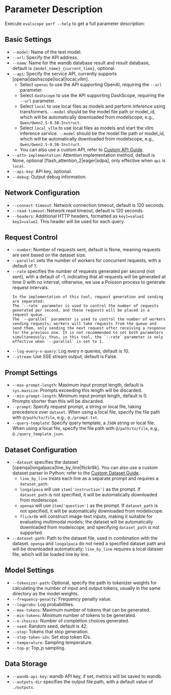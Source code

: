 # Parameter Description

Execute `evalscope perf --help` to get a full parameter description:

## Basic Settings
- `--model`: Name of the test model.
- `--url`: Specify the API address.
- `--name`: Name for the wandb database result and result database, default is `{model_name}_{current_time}`, optional.
- `--api`: Specify the service API, currently supports [openai|dashscope|local|local_vllm].
  - Select `openai` to use the API supporting OpenAI, requiring the `--url` parameter.
  - Select `dashscope` to use the API supporting DashScope, requiring the `--url` parameter.
  - Select `local` to use local files as models and perform inference using transformers. `--model` should be the model file path or model_id, which will be automatically downloaded from modelscope, e.g., `Qwen/Qwen2.5-0.5B-Instruct`.
  - Select `local_vllm` to use local files as models and start the vllm inference service. `--model` should be the model file path or model_id, which will be automatically downloaded from modelscope, e.g., `Qwen/Qwen2.5-0.5B-Instruct`.
  - You can also use a custom API, refer to [Custom API Guide](./custom.md#custom-request-api).
- `--attn-implementation`: Attention implementation method, default is None, optional [flash_attention_2|eager|sdpa], only effective when `api` is `local`.
- `--api-key`: API key, optional.
- `--debug`: Output debug information.

## Network Configuration
- `--connect-timeout`: Network connection timeout, default is 120 seconds.
- `--read-timeout`: Network read timeout, default is 120 seconds.
- `--headers`: Additional HTTP headers, formatted as `key1=value1 key2=value2`. This header will be used for each query.

## Request Control
- `--number`: Number of requests sent, default is None, meaning requests are sent based on the dataset size.
- `--parallel` sets the number of workers for concurrent requests, with a default of 1.
- `--rate` specifies the number of requests generated per second (not sent), with a default of -1, indicating that all requests will be generated at time 0 with no interval; otherwise, we use a Poisson process to generate request intervals.
  ```{tip}
  In the implementation of this tool, request generation and sending are separated:
  The `--rate` parameter is used to control the number of requests generated per second, and these requests will be placed in a request queue.
  The `--parallel` parameter is used to control the number of workers sending requests; workers will take requests from the queue and send them, only sending the next request after receiving a response for the previous one. It is not recommended to set both parameters simultaneously; thus, in this tool, the `--rate` parameter is only effective when `--parallel` is set to 1.
  ```
- `--log-every-n-query`: Log every n queries, default is 10.
- `--stream`: Use SSE stream output, default is False.

## Prompt Settings
- `--max-prompt-length`: Maximum input prompt length, default is `sys.maxsize`. Prompts exceeding this length will be discarded.
- `--min-prompt-length`: Minimum input prompt length, default is 0. Prompts shorter than this will be discarded.
- `--prompt`: Specify request prompt, a string or local file, taking precedence over `dataset`. When using a local file, specify the file path with `@/path/to/file`, e.g., `@./prompt.txt`.
- `--query-template`: Specify query template, a `JSON` string or local file. When using a local file, specify the file path with `@/path/to/file`, e.g., `@./query_template.json`.

## Dataset Configuration
- `--dataset` specifies the dataset [openqa|longalpaca|line_by_line|flickr8k]. You can also use a custom dataset parser in Python; refer to the [Custom Dataset Guide](./custom.md#custom-dataset).
  - `line_by_line` treats each line as a separate prompt and requires a `dataset_path`.
  - `longalpaca` will use `item['instruction']` as the prompt. If `dataset_path` is not specified, it will be automatically downloaded from modelscope.
  - `openqa` will use `item['question']` as the prompt. If `dataset_path` is not specified, it will be automatically downloaded from modelscope.
  - `flickr8k` will construct image-text inputs, making it suitable for evaluating multimodal models; the dataset will be automatically downloaded from modelscope, and specifying `dataset_path` is not supported.
- `--dataset-path`: Path to the dataset file, used in combination with the dataset. `openqa` and `longalpaca` do not need a specified dataset path and will be downloaded automatically; `line_by_line` requires a local dataset file, which will be loaded line by line.

## Model Settings
- `--tokenizer-path`: Optional, specify the path to tokenizer weights for calculating the number of input and output tokens, usually in the same directory as the model weights.
- `--frequency-penalty`: Frequency penalty value.
- `--logprobs`: Log probabilities.
- `--max-tokens`: Maximum number of tokens that can be generated.
- `--min-tokens`: Minimum number of tokens to be generated.
- `--n-choices`: Number of completion choices generated.
- `--seed`: Random seed, default is 42.
- `--stop`: Tokens that stop generation.
- `--stop-token-ids`: Set stop token IDs.
- `--temperature`: Sampling temperature.
- `--top-p`: Top_p sampling.

## Data Storage
- `--wandb-api-key`: wandb API key, if set, metrics will be saved to wandb.
- `--outputs-dir` specifies the output file path, with a default value of `./outputs`.